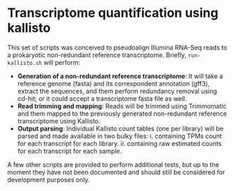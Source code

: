 # Transcriptome quantification using kallisto

This set of scripts was conceived to pseudoalign Illumina RNA-Seq reads to a prokaryotic non-redundant reference transcriptome. Briefly, `run-kallisto.sh` will perform:

* **Generation of a non-redundant reference transcriptome**: It will take a reference genome (fasta) and its correspondent annotation (gff3), extract the sequences, and them perform redundancy removal using cd-hit; or it could accept a transcriptome fasta file as well.
* **Read trimming and mapping**: Reads will be trimmed using Trimmomatic and them mapped to the previously generated non-redundant reference transcriptome using Kallisto.
* **Output parsing**: Individual Kallisto count tables (one per library) will be parsed and made available in two bulky files: i. containing TPMs count for each transcript for each library. ii. containing raw estimated counts for each transcript for each sample.

A few other scripts are provided to perform additional tests, but up to the moment they have not been documented and should still be considered for development purposes only.
 

